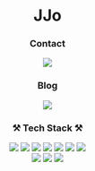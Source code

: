 <h1 align="center">JJo</h1>
  
<div align="center">
  <h3>Contact</h3>

   <img  src="https://img.shields.io/badge/alxious@naver.com-03C75A?style=flat-square&logo=Naver&logoColor=white"></img>
</div>

<div align="center">
  <h3>Blog</h3>
 
  
  <a href="https://velog.io/@gudwh14">![](https://img.shields.io/badge/Velog-20c997?style=flat-square&logo=Vimeo&logoColor=white)</a>
</div>

<h3 align="center"> ⚒ Tech Stack ⚒</h3>

<div align="center">
  <div>
    <img  src="https://img.shields.io/badge/C%2B%2B-00599C?style=flat-square&logo=c%2B%2B&logoColor=white"</img>
    <img  src="https://img.shields.io/badge/Java-007396?style=flat-square&logo=Java&logoColor=white"</img>
    <img  src="https://img.shields.io/badge/JavaScript-F7DF1E?style=flat-square&logo=JavaScript&logoColor=white"</img>
    <img  src="https://img.shields.io/badge/Html-E34F26?style=flat-square&logo=HTML5&logoColor=white"</img>
    <img  src="https://img.shields.io/badge/CSS-1572B6?style=flat-square&logo=CSS3&logoColor=white"</img>
    <img  src="https://img.shields.io/badge/Python-3776AB?style=flat-square&logo=Python&logoColor=white"</img>
    <img  src="https://img.shields.io/badge/Kotlin-0095D5?style=flat-square&logo=Kotlin&logoColor=white"</img>
  </div>
  <div>
    <img  src="https://img.shields.io/badge/SpringBoot-6DB33F?style=flat-square&logo=Spring&logoColor=white"</img>
    <img  src="https://img.shields.io/badge/React-61DAFB?style=flat-square&logo=React&logoColor=white"</img>
    <img  src="https://img.shields.io/badge/Android-3DDC84?style=flat-square&logo=Android&logoColor=white"</img>
  </div>
</div>



